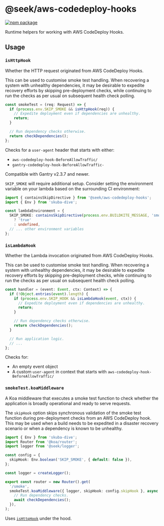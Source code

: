 # @seek/aws-codedeploy-hooks

[![npm package](https://img.shields.io/npm/v/%40seek/aws-codedeploy-hooks)](https://www.npmjs.com/package/@seek/aws-codedeploy-hooks)

Runtime helpers for working with AWS CodeDeploy Hooks.

## Usage

### `isHttpHook`

Whether the HTTP request originated from AWS CodeDeploy Hooks.

This can be used to customise smoke test handling.
When recovering a system with unhealthy dependencies,
it may be desirable to expedite recovery efforts by skipping pre-deployment checks,
while continuing to run the checks as per usual on subsequent health check polling.

```typescript
const smokeTest = (req: Request) => {
  if (process.env.SKIP_SMOKE && isHttpHook(req)) {
    // Expedite deployment even if dependencies are unhealthy.
    return;
  }

  // Run dependency checks otherwise.
  return checkDependencies();
};
```

Checks for a `user-agent` header that starts with either:

- `aws-codedeploy-hook-BeforeAllowTraffic/`
- `gantry-codedeploy-hook-BeforeAllowTraffic-`

Compatible with Gantry v2.3.7 and newer.

`SKIP_SMOKE` will require additional setup. Consider setting the environment variable on your lambda based on the surrounding CI environment:

```typescript
import { containsSkipDirective } from '@seek/aws-codedeploy-hooks';
import { Env } from 'skuba-dive';

const lambdaEnvironment = {
  SKIP_SMOKE: containsSkipDirective(process.env.BUILDKITE_MESSAGE, 'smoke')
    ? 'true'
    : undefined,
  // ... other environment variables
};
```

### `isLambdaHook`

Whether the Lambda invocation originated from AWS CodeDeploy Hooks.

This can be used to customise smoke test handling.
When recovering a system with unhealthy dependencies,
it may be desirable to expedite recovery efforts by skipping pre-deployment checks,
while continuing to run the checks as per usual on subsequent health check polling.

```typescript
const handler = (event: Event, ctx: Context) => {
  if (!Object.entries(event).length) {
    if (process.env.SKIP_HOOK && isLambdaHook(event, ctx)) {
      // Expedite deployment even if dependencies are unhealthy.
      return;
    }

    // Run dependency checks otherwise.
    return checkDependencies();
  }

  // Run application logic.
  // ...
};
```

Checks for:

- An empty event object
- A custom `user-agent` in context that starts with `aws-codedeploy-hook-BeforeAllowTraffic/`

### `smokeTest.koaMiddleware`

A Koa middleware that executes a smoke test function to check whether the application is broadly operational and ready to serve requests.

The `skipHook` option skips synchronous validation of the smoke test function during pre-deployment checks from an AWS CodeDeploy hook.
This may be used when a build needs to be expedited in a disaster recovery scenario or when a dependency is known to be unhealthy.

```typescript
import { Env } from 'skuba-dive';
import Router from '@koa/router';
import logger from '@seek/logger';

const config = {
  skipHook: Env.boolean('SKIP_SMOKE', { default: false }),
};

const logger = createLogger();

export const router = new Router().get(
  '/smoke',
  smokeTest.koaMiddleware({ logger, skipHook: config.skipHook }, async () => {
    // Run dependency checks.
    await checkDependencies();
  }),
);
```

Uses [`isHttpHook`](#ishttphook) under the hood.

